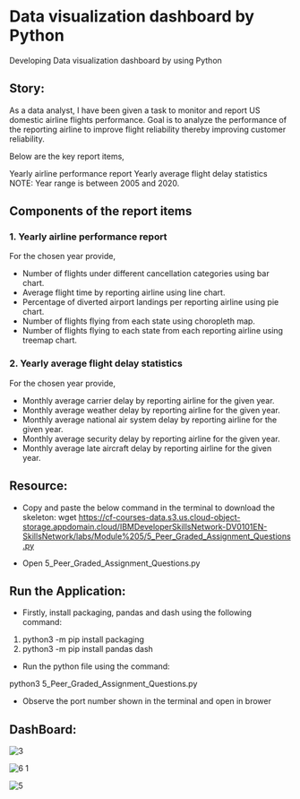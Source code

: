 # Data visualization dashboard by Python
 Developing Data visualization dashboard by using Python
## Story:
As a data analyst, I have been given a task to monitor and report US domestic airline flights performance. Goal is to analyze the performance of the reporting airline to improve flight reliability thereby improving customer reliability.

Below are the key report items,

Yearly airline performance report 
Yearly average flight delay statistics 
NOTE: Year range is between 2005 and 2020.
## Components of the report items
### 1. Yearly airline performance report
For the chosen year provide,
* Number of flights under different cancellation categories using bar chart.
* Average flight time by reporting airline using line chart.
* Percentage of diverted airport landings per reporting airline using pie chart.
* Number of flights flying from each state using choropleth map.
* Number of flights flying to each state from each reporting airline using treemap chart.


### 2. Yearly average flight delay statistics
For the chosen year provide,
* Monthly average carrier delay by reporting airline for the given year.
* Monthly average weather delay by reporting airline for the given year.
* Monthly average national air system delay by reporting airline for the given year.
* Monthly average security delay by reporting airline for the given year.
* Monthly average late aircraft delay by reporting airline for the given year.
## Resource:
* Copy and paste the below command in the terminal to download the skeleton:
wget https://cf-courses-data.s3.us.cloud-object-storage.appdomain.cloud/IBMDeveloperSkillsNetwork-DV0101EN-SkillsNetwork/labs/Module%205/5_Peer_Graded_Assignment_Questions.py

* Open 5_Peer_Graded_Assignment_Questions.py

## Run the Application:
* Firstly, install packaging, pandas and dash using the following command:
1. python3 -m pip install packaging
2. python3 -m pip install pandas dash

* Run the python file using the command:

python3 5_Peer_Graded_Assignment_Questions.py

* Observe the port number shown in the terminal and open in brower

## DashBoard:

![3](https://user-images.githubusercontent.com/78404450/223610277-a761011b-0497-4054-84b6-fd5087790b1a.JPG)


![6 1](https://user-images.githubusercontent.com/78404450/223610211-e8b4c183-6806-48e7-913b-7f04c9d5b18c.JPG)


![5](https://user-images.githubusercontent.com/78404450/223610177-26fe0654-a323-4574-bba1-3b3dc53f3526.JPG)

